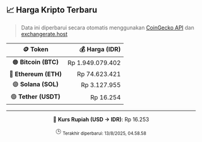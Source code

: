 

<!-- HARGA_KRIPTO -->
## 📈 Harga Kripto Terbaru

> Data ini diperbarui secara otomatis menggunakan [CoinGecko API](https://www.coingecko.com/) dan [exchangerate.host](https://exchangerate.host/)

<div align="center">

| 🪙 Token | 💰 Harga (IDR) |
|:------:|---------------:|
| 🟠 **Bitcoin (BTC)**   | Rp 1.949.079.402 |
| 🔵 **Ethereum (ETH)**  | Rp 74.623.421 |
| 🟣 **Solana (SOL)**    | Rp 3.127.955 |
| 🟢 **Tether (USDT)**   | Rp 16.254 |

---

💱 **Kurs Rupiah (USD → IDR)**: Rp 16.253

🕒 <sub>Terakhir diperbarui: 13/8/2025, 04.58.58</sub>

</div>
<!-- /HARGA_KRIPTO -->
